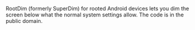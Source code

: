 RootDim (formerly SuperDim) for rooted Android devices lets you dim the screen below what the normal system settings allow.  The code is in the public domain.